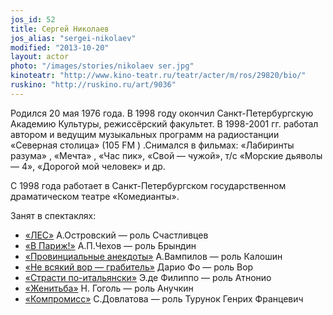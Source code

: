 ```yaml
---
jos_id: 52
title: Сергей Николаев
jos_alias: "sergei-nikolaev"
modified: "2013-10-20"
layout: actor
photo: "/images/stories/nikolaev ser.jpg"
kinoteatr: "http://www.kino-teatr.ru/teatr/acter/m/ros/29820/bio/"
ruskino: "http://ruskino.ru/art/9036"
---
```


Родился 20 мая 1976 года. В 1998 году окончил Санкт-Петербургскую Академию Культуры, режиссёрский факультет. В 1998-2001 гг. работал автором и ведущим музыкальных программ на радиостанции «Северная столица» (105 FM ) .Снимался в фильмах: «Лабиринты разума» , «Мечта» , «Час пик», «Свой — чужой», т/с «Морские дьяволы — 4», «Дорогой мой человек» и др.

С 1998 года работает в Санкт-Петербургском государственном драматическом театре «Комедианты».

Занят в спектаклях:

- [«ЛЕС»](91-les.html) А.Островский — роль Счастливцев
- [«В Париж!»](41-v-paris.html) А.П.Чехов — роль Брындин
- [«Провинциальные анекдоты»](71-anekdoti.html) А.Вампилов — роль Калошин
- [«Не всякий вор — грабитель»](70-vor.html) Дарио Фо — роль Вор
- [«Страсти по-итальянски»](59-strasti-po-italianski.html) Э.де Филиппо — роль Атнонио
- [«Женитьба»](69-genitba.html) Н. Гоголь — роль Анучкин
- [«Компромисс»](282-kompromiss-sdovlatov.html) С.Довлатова — роль Турунок Генрих Францевич